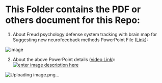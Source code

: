 # This Folder contains the PDF or others document for this Repo:

 1. About Freud psychology defense system tracking with brain map for
    Suggesting new neurofeedback methods PowerPoint File ([Link](https://github.com/Psychology-Projects/Psychology-Defence-System-Tracking/blob/main/Documents/About%20Freud%20psychology%20system%20tracking%20with%20brain%20map%20for%20Suggesting%20new%20neurofeedback%20methods.ppt)):

![image](https://user-images.githubusercontent.com/6679151/130641934-21bdc754-84c6-4380-8272-a411fbac0e06.png) 

 2. About the above PowerPoint details ([video Link](https://www.namasha.com/v/IJZHkLpZ)):
[![enter image description here][1]][1]

![Uploading image.png…]()


  [1]: https://i.stack.imgur.com/esQAT.png
